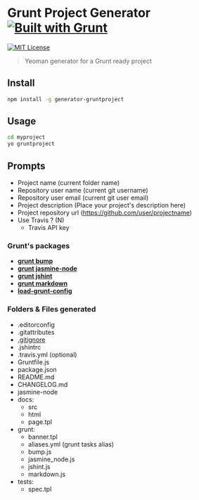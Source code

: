 # Grunt Project Generator [![Built with Grunt][grunt-img]](http://gruntjs.com/)

[![MIT License][license-img]][license-url]

> Yeoman generator for a Grunt ready project

## Install

```bash
npm install -g generator-gruntproject
```

## Usage

```bash
cd myproject
yo gruntproject
```

## Prompts

* Project name (current folder name)
* Repository user name (current git username)
* Repository user email (current git user email)
* Project description (Place your project's description here)
* Project repository url (https://github.com/user/projectname)
* Use Travis ? (N)
    * Travis API key

### Grunt's packages

* [**grunt bump**](https://www.npmjs.com/package/grunt-bump)
* [**grunt jasmine-node**](https://github.com/sixertoy/grunt-jasmine-node)
* [**grunt jshint**](https://www.npmjs.com/package/grunt-contrib-jshint)
* [**grunt markdown**](https://www.npmjs.com/package/grunt-markdown)
* [**load-grunt-config**](https://www.npmjs.com/package/load-grunt-config)

### Folders & Files generated

* .editorconfig
* .gitattributes
* [.gitignore](https://gist.github.com/e549b0f03494158987ef.git)
* .jshintrc
* .travis.yml (optional)
* Gruntfile.js
* package.json
* README.md
* CHANGELOG.md
* jasmine-node
* docs:
    * src
    * html
    * page.tpl
* grunt:
    * banner.tpl
    * aliases.yml (grunt tasks alias)
    * bump.js
    * jasmine_node.js
    * jshint.js
    * markdown.js
* tests:
    * spec.tpl

[grunt-img]: https://cdn.gruntjs.com/builtwith.png

[license-img]: http://img.shields.io/badge/license-MIT-blue.svg?style=flat-square
[license-url]: LICENSE-MIT
